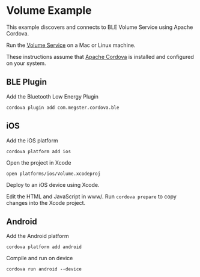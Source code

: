 # Volume Example

This example discovers and connects to BLE Volume Service using Apache Cordova.

Run the [Volume Service](https://github.com/tigoe/BluetoothLE-Examples/tree/master/bleno/volume-service) on a Mac or Linux machine.

These instructions assume that [Apache Cordova](http://cordova.io) is installed and configured on your system.

## BLE Plugin

Add the Bluetooth Low Energy Plugin

    cordova plugin add com.megster.cordova.ble

## iOS

Add the iOS platform

    cordova platform add ios

Open the project in Xcode

    open platforms/ios/Volume.xcodeproj

Deploy to an iOS device using Xcode.

Edit the HTML and JavaScript in www/. Run `cordova prepare` to copy changes into the Xcode project.

## Android

Add the Android platform

    cordova platform add android

Compile and run on device

    cordova run android --device

